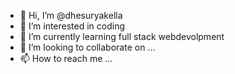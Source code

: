 - 👋 Hi, I’m @dhesuryakella
- 👀 I’m interested in coding   
- 🌱 I’m currently learning full stack webdevolpment
- 💞️ I’m looking to collaborate on ...
- 📫 How to reach me ...

<!---
dhesuryakella/dhesuryakella is a ✨ special ✨ repository because its `README.md` (this file) appears on your GitHub profile.
You can click the Preview link to take a look at your changes.
--->
